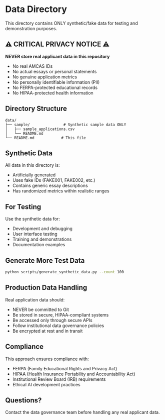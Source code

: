 # Data Directory

This directory contains ONLY synthetic/fake data for testing and demonstration purposes.

## ⚠️ CRITICAL PRIVACY NOTICE ⚠️

**NEVER store real applicant data in this repository**

- No real AMCAS IDs
- No actual essays or personal statements  
- No genuine application metrics
- No personally identifiable information (PII)
- No FERPA-protected educational records
- No HIPAA-protected health information

## Directory Structure

```
data/
├── sample/               # Synthetic sample data ONLY
│   ├── sample_applications.csv
│   └── README.md
└── README.md            # This file
```

## Synthetic Data

All data in this directory is:
- Artificially generated
- Uses fake IDs (FAKE001, FAKE002, etc.)
- Contains generic essay descriptions
- Has randomized metrics within realistic ranges

## For Testing

Use the synthetic data for:
- Development and debugging
- User interface testing
- Training and demonstrations
- Documentation examples

## Generate More Test Data

```bash
python scripts/generate_synthetic_data.py --count 100
```

## Production Data Handling

Real application data should:
- NEVER be committed to Git
- Be stored in secure, HIPAA-compliant systems
- Be accessed only through secure APIs
- Follow institutional data governance policies
- Be encrypted at rest and in transit

## Compliance

This approach ensures compliance with:
- FERPA (Family Educational Rights and Privacy Act)
- HIPAA (Health Insurance Portability and Accountability Act)
- Institutional Review Board (IRB) requirements
- Ethical AI development practices

## Questions?

Contact the data governance team before handling any real applicant data.